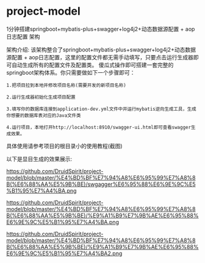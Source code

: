 # project-model
1分钟搭建springboot+mybatis-plus+swagger+log4j2+动态数据源配置 + aop日志配置 架构

架构介绍: 该架构整合了springboot+mybatis-plus+swagger+log4j2+动态数据源配置 + aop日志配置，这里的配置文件都无需手动填写，只要点击运行生成器即可自动生成所有的配置文件及配置类。 傻瓜式操作即可搭建一套完整的springboot架构体系。你只需要做如下一个步骤即可：

    1.把项目拉到本地并修改项目名称(需要开发的新项目名称)
    
    2.运行生成器初始化生成项目配置
    
    3.填写你的数据库连接到application-dev.yml文件中并运行mybatis逆向生成工具，生成你想要的数据库表对应的Java文件类
    
    4.运行项目，本地打开http://localhost:8910/swagger-ui.html即可查看swagger生成效果。
    
   具体使用请参考项目的根目录小的使用教程(截图)
   
   
   以下是显目生成的效果展示:
   
   https://github.com/DruidSpirit/project-model/blob/master/%E4%BD%BF%E7%94%A8%E6%95%99%E7%A8%8B(%E6%88%AA%E5%9B%BE)/swgagger%E6%95%88%E6%9E%9C%E5%B1%95%E7%A4%BA.png
   
    
    

https://github.com/DruidSpirit/project-model/blob/master/%E4%BD%BF%E7%94%A8%E6%95%99%E7%A8%8B(%E6%88%AA%E5%9B%BE)/%E9%A1%B9%E7%9B%AE%E6%95%88%E6%9E%9C%E5%B1%95%E7%A4%BA.png





https://github.com/DruidSpirit/project-model/blob/master/%E4%BD%BF%E7%94%A8%E6%95%99%E7%A8%8B(%E6%88%AA%E5%9B%BE)/%E9%A1%B9%E7%9B%AE%E6%95%88%E6%9E%9C%E5%B1%95%E7%A4%BA2.png

